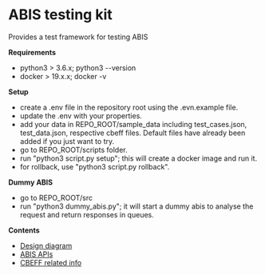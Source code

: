 # ABIS testing kit
Provides a test framework for testing ABIS

**Requirements**
* python3 > 3.6.x; python3 --version
* docker > 19.x.x; docker -v

**Setup**
* create a .env file in the repository root using the .evn.example file.
* update the .env with your properties.
* add your data in REPO_ROOT/sample_data including test_cases.json, test_data.json, respective cbeff files. Default files have already been added if you just want to try.
* go to REPO_ROOT/scripts folder.
* run "python3 script.py setup"; this will create a docker image and run it.
* for rollback, use "python3 script.py rollback".

**Dummy ABIS**
* go to REPO_ROOT/src
* run "python3 dummy_abis.py"; it will start a dummy abis to analyse the request and return responses in queues. 



**Contents**
* [Design diagram](./docs/images/ABIS-kit%20diagram.jpg)
* [ABIS APIs](./docs/apis.md)
* [CBEFF related info](./docs/cbeff.xml.md)